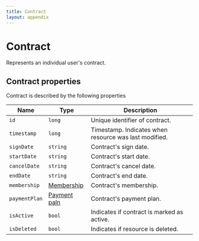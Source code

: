 ```yaml
---
title: Contract
layout: appendix
---
```


# Contract

Represents an individual user's contract.


## Contract properties

Contract is described by the following properties


Name            | Type      					| Description
----------------|-------------------------------|----------------------
`id`            |`long`     					| Unique identifier of contract.
`timestamp`    	|`long`     					| Timestamp. Indicates when resource was last modified.
`signDate`    	|`string`   					| Contract's sign date.
`startDate`    	|`string`   					| Contract's start date.
`cancelDate`    |`string`   					| Contract's cancel date.
`endDate`   	|`string`   					| Contract's end date.
`membership`   	|[Membership][Membership]   	| Contract's membership.
`paymentPlan`   |[Payment paln][PaymentPlan]   	| Contract's payment plan.
`isActive`     	|`bool`     					| Indicates if contract is marked as active.
`isDeleted`     |`bool`                         | Indicates if resource is deleted.



[Membership]: /api/memberships/memberships#properties
[PaymentPlan]: /appendix/datatypes/paymentplan